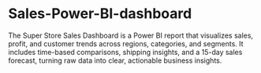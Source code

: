# Sales-Power-BI-dashboard
The Super Store Sales Dashboard is a Power BI report that visualizes sales, profit, and customer trends across regions, categories, and segments. It includes time-based comparisons, shipping insights, and a 15-day sales forecast, turning raw data into clear, actionable business insights.
